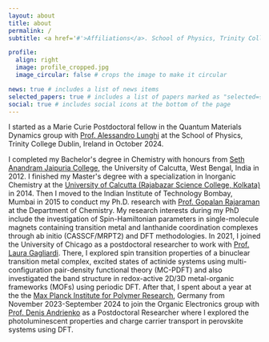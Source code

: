 ```yaml
---
layout: about
title: about
permalink: /
subtitle: <a href='#'>Affiliations</a>. School of Physics, Trinity College Dublin

profile:
  align: right
  image: profile_cropped.jpg
  image_circular: false # crops the image to make it circular

news: true # includes a list of news items
selected_papers: true # includes a list of papers marked as "selected={true}"
social: true # includes social icons at the bottom of the page
---
```


I started as a Marie Curie Postdoctoral fellow in the Quantum Materials Dynamics group with [Prof. Alessandro Lunghi](https://www.tcd.ie/physics/research/groups/quantum-materials-dynamics/) at the School of Physics, Trinity College Dublin, Ireland in October 2024.

I completed my Bachelor's degree in Chemistry with honours from [Seth Anandram Jaipuria College](https://www.sajaipuriacollege.ac.in/), the University of Calcutta, West Bengal, India in 2012. I finished my Master's degree with a specialization in Inorganic Chemistry at the [University of Calcutta (Rajabazar Science College, Kolkata)](https://www.caluniv.ac.in/academic/Chemistry.html) in 2014. Then I moved to the Indian Institute of Technology Bombay, Mumbai in 2015 to conduct my Ph.D. research with [Prof. Gopalan Rajaraman](https://www.chem.iitb.ac.in/~rajaraman/) at the Department of Chemistry. My research interests during my PhD include the investigation of Spin-Hamiltonian parameters in single-molecule magnets containing transition metal and lanthanide coordination complexes through ab initio (CASSCF/MRPT2) and DFT methodologies. In 2021, I joined the University of Chicago as a postdoctoral researcher to work with [Prof. Laura Gagliardi](https://gagliardigroup.uchicago.edu/). There, I explored spin transition properties of a binuclear transition metal complex, excited states of actinide systems using multi-configuration pair-density functional theory (MC-PDFT) and also investigated the band structure in redox-active 2D/3D metal-organic frameworks (MOFs) using periodic DFT. After that, I spent about a year at the the [Max Planck Institute for Polymer Research](https://www.mpip-mainz.mpg.de/), Germany from November 2023-September 2024 to join the Organic Electronics group with [Prof. Denis Andrienko](https://pages-andrienko-10bcaa2045685d6c9509367c68ef5f030a701b968e1f8e8.pages.mpip-mainz.mpg.de/people/sarkar/) as a Postdoctoral Researcher where I explored the photoluminescent properties and charge carrier transport in perovskite systems using DFT.

